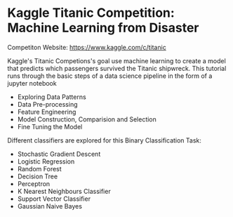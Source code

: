 # Kaggle Titanic Competition: Machine Learning from Disaster

Competiton Website: https://www.kaggle.com/c/titanic

Kaggle's Titanic Competions's goal use machine learning to create a model that predicts which passengers survived the Titanic shipwreck. This tutorial runs through the basic steps of a data science pipeline in the form of a jupyter notebook
- Exploring Data Patterns
- Data Pre-processing
- Feature Engineering
- Model Construction, Comparision and Selection
- Fine Tuning the Model 

Different classifiers are explored for this Binary Classification Task:
- Stochastic Gradient Descent
- Logistic Regression
- Random Forest 
- Decision Tree
- Perceptron
- K Nearest Neighbours Classifier
- Support Vector Classifier
- Gaussian Naive Bayes
